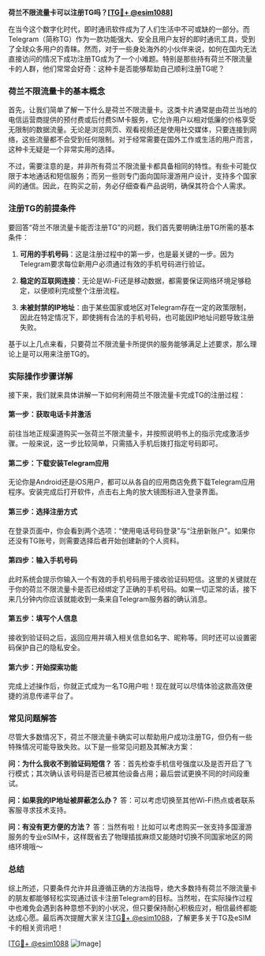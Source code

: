 **荷兰不限流量卡可以注册TG吗？[[TG💪+ @esim1088](https://t.me/s/esim1088)]**

在当今这个数字化时代，即时通讯软件成为了人们生活中不可或缺的一部分。而Telegram（简称TG）作为一款功能强大、安全且用户友好的即时通讯工具，受到了全球众多用户的青睐。然而，对于一些身处海外的小伙伴来说，如何在国内无法直接访问的情况下成功注册TG成为了一个小难题。特别是那些持有荷兰不限流量卡的人群，他们常常会好奇：这种卡是否能够帮助自己顺利注册TG呢？

### 荷兰不限流量卡的基本概念

首先，让我们简单了解一下什么是荷兰不限流量卡。这类卡片通常是由荷兰当地的电信运营商提供的预付费或后付费SIM卡服务，它允许用户以相对低廉的价格享受无限制的数据流量。无论是浏览网页、观看视频还是使用社交媒体，只要连接到网络，这些流量都不会受到任何限制。对于经常需要在国外工作或生活的用户而言，这种卡无疑是一个非常实用的选择。

不过，需要注意的是，并非所有荷兰不限流量卡都具备相同的特性。有些卡可能仅限于本地通话和短信服务；而另一些则专门面向国际漫游用户设计，支持多个国家间的通信。因此，在购买之前，务必仔细查看产品说明，确保其符合个人需求。

### 注册TG的前提条件

要回答“荷兰不限流量卡能否注册TG”的问题，我们首先要明确注册TG所需的基本条件：

1. **可用的手机号码**：这是注册过程中的第一步，也是最关键的一步。因为Telegram要求每位新用户必须通过有效的手机号码进行验证。
   
2. **稳定的互联网连接**：无论是Wi-Fi还是移动数据，都需要保证网络环境足够稳定，以便顺利完成整个注册流程。

3. **未被封禁的IP地址**：由于某些国家或地区对Telegram存在一定的政策限制，因此在特定情况下，即使拥有合法的手机号码，也可能因IP地址问题导致注册失败。

基于以上几点来看，只要荷兰不限流量卡所提供的服务能够满足上述要求，那么理论上是可以用来注册TG的。

### 实际操作步骤详解

接下来，我们就来具体讲解一下如何利用荷兰不限流量卡完成TG的注册过程：

#### 第一步：获取电话卡并激活
前往当地正规渠道购买一张荷兰不限流量卡，并按照说明书上的指示完成激活步骤。一般来说，这一步比较简单，只需插入手机后拨打指定号码即可。

#### 第二步：下载安装Telegram应用
无论你是Android还是iOS用户，都可以从各自的应用商店免费下载Telegram应用程序。安装完成后打开软件，点击右上角的放大镜图标进入登录界面。

#### 第三步：选择注册方式
在登录页面中，你会看到两个选项：“使用电话号码登录”与“注册新账户”。如果你还没有TG账号，则需要选择后者开始创建新的个人资料。

#### 第四步：输入手机号码
此时系统会提示你输入一个有效的手机号码用于接收验证码短信。这里的关键就在于你的荷兰不限流量卡是否已经绑定了正确的手机号码。如果一切正常的话，接下来几分钟内你应该就能收到一条来自Telegram服务器的确认消息。

#### 第五步：填写个人信息
接收到验证码之后，返回应用并填入相关信息如名字、昵称等。同时还可以设置密码保护自己的隐私安全。

#### 第六步：开始探索功能
完成上述操作后，你就正式成为一名TG用户啦！现在就可以尽情体验这款高效便捷的消息传递平台了。

### 常见问题解答

尽管大多数情况下，荷兰不限流量卡确实可以帮助用户成功注册TG，但仍有一些特殊情况可能导致失败。以下是一些常见问题及其解决方案：

**问：为什么我收不到验证码短信？**
答：首先检查手机信号强度以及是否开启了飞行模式；其次确认该号码是否已被其他设备占用；最后尝试更换不同的时间段重试。

**问：如果我的IP地址被屏蔽怎么办？**
答：可以考虑切换至其他Wi-Fi热点或者联系客服寻求技术支持。

**问：有没有更方便的方法？**
答：当然有啦！比如可以考虑购买一张支持多国漫游服务的专业eSIM卡，这样既省去了物理插拔麻烦又能随时切换不同国家地区的网络环境哦～

### 总结

综上所述，只要条件允许并且遵循正确的方法指导，绝大多数持有荷兰不限流量卡的朋友都能够轻松实现通过该卡注册Telegram的目标。当然啦，在实际操作过程中也难免会遇到各种意想不到的小状况，但只要保持耐心积极应对，相信最终都能达成心愿。最后再次提醒大家关注[TG💪+ @esim1088](https://t.me/s/esim1088)，了解更多关于TG及eSIM卡的相关资讯吧！

[[TG💪+ @esim1088](https://t.me/s/esim1088) ![Image](https://i.postimg.cc/4NQfJmqS/Snipaste-2025-05-13-00-14-12.png)]